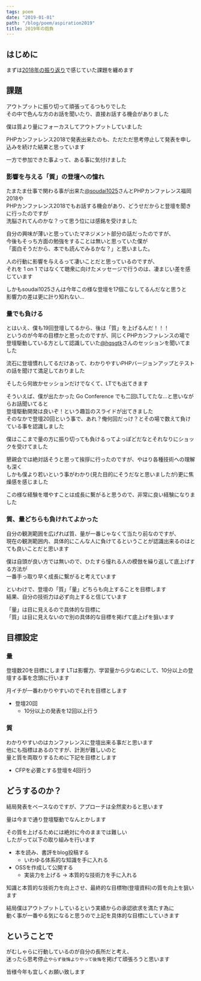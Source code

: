 ```yaml
---
tags: poem
date: "2019-01-01"
path: "/blog/poem/aspiration2019"
title: 2019年の抱負
---
```


## はじめに

まずは[2018年の振り返り](https://blog.seike460.com/blog/poem/review2018)で感じていた課題を纏めます

## 課題

アウトプットに振り切って頑張ってるつもりでした  
その中で色んな方のお話を聞いたり、直接お話する機会がありました

僕は質より量にフォーカスしてアウトプットしていました

PHPカンファレンス2018で発表出来たのも、ただただ思考停止して発表を申し込みを続けた結果と思っています

一方で参加できた事よって、ある事に気付けました

### 影響を与える「質」の登壇への憧れ

たまたま仕事で関わる事が出来た[@soudai1025](https://twitter.com/soudai1025)さんとPHPカンファレンス福岡2018や  
PHPカンファレンス2018でもお話する機会があり、どうせだからと登壇を聞きに行ったのですが  
洗脳されてんのかな？って思う位には感銘を受けました  

自分の興味が薄いと思っていたマネジメント部分の話だったのですが、  
今後もそっち方面の勉強をすることは無いと思っていた僕が  
「面白そうだから、本でも読んでみるかな？」と思いました。

人の行動に影響を与えるって凄いことだと思っているのですが、  
それを 1 on 1 ではなくて聴衆に向けたメッセージで行うのは、凄まじい差を感じています

しかもsoudai1025さんは今年この様な登壇を17個こなしてるんだなと思うと  
影響力の差は更に計り知れない...

### 量でも負ける

とはいえ、僕も19回登壇してるから、後は「質」を上げるんだ！！！  
というのが今年の目標かと思ったのですが、同じくPHPカンファレンスの場で  
登壇駆動している方として認識していた[@hgsgtk](https://twitter.com/hgsgtk)さんのセッションを聞いてました  

流石に登壇慣れしてるだけあって、わかりやすいPHPバージョンアップとテストの話を聞けて満足しておりました

そしたら何故かセッションだけでなくて、LTでも出てきます

そういえば、僕が出たかった Go Conference でも二回LTしてたな…と思いながらお話聞いてると  
登壇駆動開発は良いぞ！という趣旨のスライドが出てきました  
そのなかで登壇20回という事で、あれ？俺何回だっけ？とその場で数えて負けている事を認識しました  

僕はここまで量の方に振り切っても負けるってよっぽどだなとそれなりにショックを受けてました

懇親会では絶対話そうと思って挨拶に行ったのですが、やはり各種技術への理解も深く  
しかも僕より若いという事がわかり(見た目的にそうだなと思いましたが)更に焦燥感を感じました

この様な経験を増やすことは成長に繋がると思うので、非常に良い経験になりました

### 質、量どちらも負けれてよかった

自分の観測範囲を広げれば質、量が一番じゃなくて当たり前なのですが、  
現在の観測範囲内、具体的にこんな人に負けてるということが認識出来るのはとても良いことだと思います  

僕は自頭が良い方では無いので、ひたすら憧れる人の模倣を繰り返して底上げする方法が  
一番手っ取り早く成長に繋がると考えています

といわけで、登壇の「質」「量」どちらも向上することを目標します  
結果、自分の技術力は必ず向上すると信じています

「量」は目に見えるので具体的な目標に  
「質」は目に見えないので別の具体的な目標を掲げて底上げを狙います

## 目標設定

### 量

登壇数20を目標にします
LTは影響力、学習量から少なめにして、10分以上の登壇する事を念頭に行います

月イチが一番わかりやすいのでそれを目標とします

- 登壇20回
    - 10分以上の発表を12回以上行う

### 質

わかりやすいのはカンファレンスに登壇出来る事だと思います  
他にも指標はあるのですが、計測が難しいのと  
量と質を両取りするために下記を目標とします

- CFPを必要とする登壇を4回行う

## どうするのか？

結局発表をベースなのですが、アプローチは全然変わると思います

量は今まで通り登壇駆動でなんとかします

その質を上げるためには絶対に今のままでは難しい  
したがって以下の取り組みを行います

- 本を読み、書評をblog投稿する
    - いわゆる体系的な知識を手に入れる
- OSSを作成して公開する
    - 実装力を上げる -> 本質的な技術力を手に入れる

知識と本質的な技術力を向上させ、最終的な目標物(登壇資料)の質を向上を狙います

結局僕はアウトプットしているという実績からの承認欲求を満たす為に  
動く事が一番やる気になると思うので上記を具体的な目標にしていきます

## ということで

がむしゃらに行動しているのが自分の長所だと考え、  
迷ったら思考停止`やらず後悔よりやって後悔`を掲げて頑張ろうと思います

皆様今年も宜しくお願い致します
